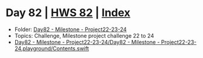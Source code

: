 # Day 82 | [HWS 82](https://www.hackingwithswift.com/100/82) | [Index](https://github.com/jeanyvesgarcin/100DaysOfSwift/blob/main/README.md)

- Folder: [Day82 - Milestone - Project22-23-24](https://github.com/jeanyvesgarcin/100DaysOfSwift/tree/d3cad639ac280bc1445f7ddee3fc18be315b8c1f/Day82%20-%20Milestone%20-%20Project22-23-24)
- Topics: Challenge, Milestone project challenge 22 to 24
- [Day82 - Milestone - Project22-23-24/Day82 - Milestone - Project22-23-24.playground/Contents.swift](https://github.com/jeanyvesgarcin/100DaysOfSwift/blob/d3cad639ac280bc1445f7ddee3fc18be315b8c1f/Day82%20-%20Milestone%20-%20Project22-23-24/Day82%20-%20Milestone%20-%20Project22-23-24.playground/Contents.swift)
